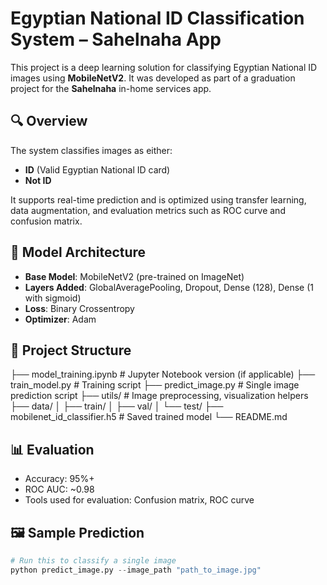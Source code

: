 # Egyptian National ID Classification System – Sahelnaha App

This project is a deep learning solution for classifying Egyptian National ID images using **MobileNetV2**. It was developed as part of a graduation project for the **Sahelnaha** in-home services app.

## 🔍 Overview

The system classifies images as either:
- **ID** (Valid Egyptian National ID card)
- **Not ID**

It supports real-time prediction and is optimized using transfer learning, data augmentation, and evaluation metrics such as ROC curve and confusion matrix.

## 🧠 Model Architecture

- **Base Model**: MobileNetV2 (pre-trained on ImageNet)
- **Layers Added**: GlobalAveragePooling, Dropout, Dense (128), Dense (1 with sigmoid)
- **Loss**: Binary Crossentropy
- **Optimizer**: Adam

## 📁 Project Structure

├── model_training.ipynb # Jupyter Notebook version (if applicable)
├── train_model.py # Training script
├── predict_image.py # Single image prediction script
├── utils/ # Image preprocessing, visualization helpers
├── data/
│ ├── train/
│ ├── val/
│ └── test/
├── mobilenet_id_classifier.h5 # Saved trained model
└── README.md

## 📊 Evaluation

- Accuracy: 95%+
- ROC AUC: ~0.98
- Tools used for evaluation: Confusion matrix, ROC curve

## 🖼️ Sample Prediction

```python
# Run this to classify a single image
python predict_image.py --image_path "path_to_image.jpg"
